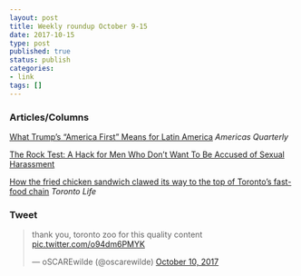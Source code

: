 ```yaml
---
layout: post
title: Weekly roundup October 9-15
date: 2017-10-15
type: post
published: true
status: publish
categories:
- link
tags: []
---
```


### Articles/Columns

[What Trump’s “America First” Means for Latin America](http://www.americasquarterly.org/node/9155 "What Trump’s “America First” Means for Latin America. By Richard E. Feinberg") *Americas Quarterly*

[The Rock Test: A Hack for Men Who Don’t Want To Be Accused of Sexual Harassment](https://medium.com/@annevictoriaclark/the-rock-test-a-hack-for-men-who-dont-want-to-be-accused-of-sexual-harassment-73c45e0b49af "The Rock Test: A Hack for Men Who Don’t Want To Be Accused of Sexual Harassment")

[How the fried chicken sandwich clawed its way to the top of Toronto’s fast-food chain](https://torontolife.com/food/fried-chicken-sandwich-became-new-burger/ "How the fried chicken sandwich clawed its way to the top of Toronto’s fast-food chain. By Corey Mintz") *Toronto Life*

### Tweet

<blockquote class="twitter-tweet" data-lang="en"><p lang="en" dir="ltr">thank you, toronto zoo for this quality content <a href="https://t.co/o94dm6PMYK">pic.twitter.com/o94dm6PMYK</a></p>&mdash; oSCAREwilde (@oscarewilde) <a href="https://twitter.com/oscarewilde/status/917813656813006849?ref_src=twsrc%5Etfw">October 10, 2017</a></blockquote> <script async src="//platform.twitter.com/widgets.js" charset="utf-8"></script>
